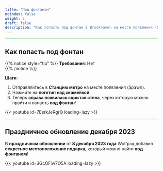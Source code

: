 ```yaml
---
title: "Под фонтаном"
noindex: false
weight: 2
draft: false
description: "Как попасть под фонтан в Brookhaven на месте появления (Spawn)."
---
```


<hr style="background-color: #28b44c" size=8>

## Как попасть под фонтан  

{{% notice style="tip" %}}
**Требования**: Нет  
{{% /notice %}}

**Шаги:**  

1. Отправляйтесь в **Станцию метро** на месте появления (Spawn).  
2. Нажмите на **логотип над скамейкой**.  
3. Теперь **справа появилась скрытая стена**, через которую можно пройти и попасть **под фонтан**!  

{{< youtube id=7EsrkJeRgrQ loading=lazy >}}

<hr style="background-color: #28b44c" size=8>

## Праздничное обновление декабря 2023  

В **праздничном обновлении** от **8 декабря 2023 года** Wolfpaq добавил **секретное местоположение подарка**, который можно найти **под фонтаном**!

{{< youtube id=3GcOFIw7O5A loading=lazy >}}
